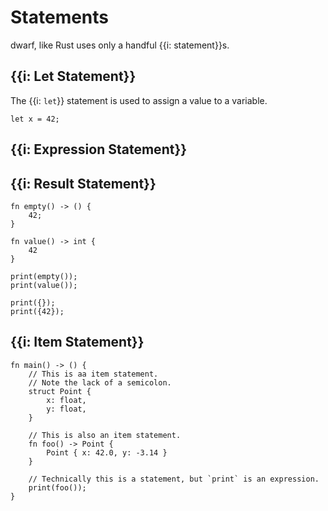# Statements

dwarf, like Rust uses only a handful {{i: statement}}s.

## {{i: Let Statement}}

The {{i: `let`}} statement is used to assign a value to a variable.

```dwarf
let x = 42;
```

## {{i: Expression Statement}}

## {{i: Result Statement}}

```dwarf
fn empty() -> () {
    42;
}

fn value() -> int {
    42
}

print(empty());
print(value());

print({});
print({42});
```

## {{i: Item Statement}}

```dwarf
fn main() -> () {
    // This is aa item statement.
    // Note the lack of a semicolon.
    struct Point {
        x: float,
        y: float,
    }

    // This is also an item statement.
    fn foo() -> Point {
        Point { x: 42.0, y: -3.14 }
    }

    // Technically this is a statement, but `print` is an expression.
    print(foo());
}
```
